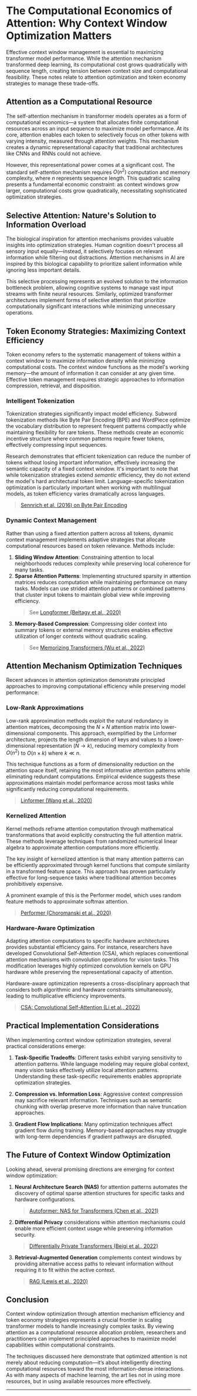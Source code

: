 # The Computational Economics of Attention: Why Context Window Optimization Matters

Effective context window management is essential to maximizing transformer model performance. While the attention mechanism transformed deep learning, its computational cost grows quadratically with sequence length, creating tension between context size and computational feasibility. These notes relate to attention optimization and token economy strategies to manage these trade-offs.

## Attention as a Computational Resource

The self-attention mechanism in transformer models operates as a form of computational economics—a system that allocates finite computational resources across an input sequence to maximize model performance. At its core, attention enables each token to selectively focus on other tokens with varying intensity, measured through attention weights. This mechanism creates a dynamic representational capacity that traditional architectures like CNNs and RNNs could not achieve.

However, this representational power comes at a significant cost. The standard self-attention mechanism requires $O(n^2)$ computation and memory complexity, where $n$ represents sequence length. This quadratic scaling presents a fundamental economic constraint: as context windows grow larger, computational costs grow quadratically, necessitating sophisticated optimization strategies.

## Selective Attention: Nature's Solution to Information Overload

The biological inspiration for attention mechanisms provides valuable insights into optimization strategies. Human cognition doesn't process all sensory input equally—instead, it selectively focuses on relevant information while filtering out distractions. Attention mechanisms in AI are inspired by this biological capability to prioritize salient information while ignoring less important details.

This selective processing represents an evolved solution to the information bottleneck problem, allowing cognitive systems to manage vast input streams with finite neural resources. Similarly, optimized transformer architectures implement forms of selective attention that prioritize computationally significant interactions while minimizing unnecessary operations.

## Token Economy Strategies: Maximizing Context Efficiency

Token economy refers to the systematic management of tokens within a context window to maximize information density while minimizing computational costs. The context window functions as the model's working memory—the amount of information it can consider at any given time. Effective token management requires strategic approaches to information compression, retrieval, and disposition.

### Intelligent Tokenization

Tokenization strategies significantly impact model efficiency. Subword tokenization methods like Byte Pair Encoding (BPE) and WordPiece optimize the vocabulary distribution to represent frequent patterns compactly while maintaining flexibility for rare tokens. These methods create an economic incentive structure where common patterns require fewer tokens, effectively compressing input sequences.

Research demonstrates that efficient tokenization can reduce the number of tokens without losing important information, effectively increasing the semantic capacity of a fixed context window. It's important to note that while tokenization strategies extend *semantic* efficiency, they do not extend the model's hard architectural token limit. Language-specific tokenization optimization is particularly important when working with multilingual models, as token efficiency varies dramatically across languages.

> [Sennrich et al. (2016) on Byte Pair Encoding](https://aclanthology.org/P16-1162/)

### Dynamic Context Management

Rather than using a fixed attention pattern across all tokens, dynamic context management implements adaptive strategies that allocate computational resources based on token relevance. Methods include:

1. **Sliding Window Attention**: Constraining attention to local neighborhoods reduces complexity while preserving local coherence for many tasks.
2. **Sparse Attention Patterns**: Implementing structured sparsity in attention matrices reduces computation while maintaining performance on many tasks. Models can use strided attention patterns or combined patterns that cluster input tokens to maintain global view while improving efficiency.
   > See [Longformer (Beltagy et al., 2020)](https://arxiv.org/abs/2004.05150)
3. **Memory-Based Compression**: Compressing older context into summary tokens or external memory structures enables effective utilization of longer contexts without quadratic scaling.
   > See [Memorizing Transformers (Wu et al., 2022)](https://arxiv.org/abs/2203.08913)

## Attention Mechanism Optimization Techniques

Recent advances in attention optimization demonstrate principled approaches to improving computational efficiency while preserving model performance:

### Low-Rank Approximations

Low-rank approximation methods exploit the natural redundancy in attention matrices, decomposing the $N \times N$ attention matrix into lower-dimensional components. This approach, exemplified by the Linformer architecture, projects the length dimension of keys and values to a lower-dimensional representation ($N \rightarrow k$), reducing memory complexity from $O(n^2)$ to $O(n \times k)$ where $k \ll n$.

This technique functions as a form of dimensionality reduction on the attention space itself, retaining the most informative attention patterns while eliminating redundant computations. Empirical evidence suggests these approximations maintain model performance across most tasks while significantly reducing computational requirements.

> [Linformer (Wang et al., 2020)](https://arxiv.org/abs/2006.04768)

### Kernelized Attention

Kernel methods reframe attention computation through mathematical transformations that avoid explicitly constructing the full attention matrix. These methods leverage techniques from randomized numerical linear algebra to approximate attention computations more efficiently.

The key insight of kernelized attention is that many attention patterns can be efficiently approximated through kernel functions that compute similarity in a transformed feature space. This approach has proven particularly effective for long-sequence tasks where traditional attention becomes prohibitively expensive.

A prominent example of this is the Performer model, which uses random feature methods to approximate softmax attention.

> [Performer (Choromanski et al., 2020)](https://arxiv.org/abs/2009.14794)

### Hardware-Aware Optimization

Adapting attention computations to specific hardware architectures provides substantial efficiency gains. For instance, researchers have developed Convolutional Self-Attention (CSA), which replaces conventional attention mechanisms with convolution operations for vision tasks. This modification leverages highly optimized convolution kernels on GPU hardware while preserving the representational capacity of attention.

Hardware-aware optimization represents a cross-disciplinary approach that considers both algorithmic and hardware constraints simultaneously, leading to multiplicative efficiency improvements.

> [CSA: Convolutional Self-Attention (Li et al., 2022)](https://arxiv.org/abs/2208.03641)

## Practical Implementation Considerations

When implementing context window optimization strategies, several practical considerations emerge:

1. **Task-Specific Tradeoffs**: Different tasks exhibit varying sensitivity to attention patterns. While language modeling may require global context, many vision tasks effectively utilize local attention patterns. Understanding these task-specific requirements enables appropriate optimization strategies.

2. **Compression vs. Information Loss**: Aggressive context compression may sacrifice relevant information. Techniques such as semantic chunking with overlap preserve more information than naive truncation approaches.

3. **Gradient Flow Implications**: Many optimization techniques affect gradient flow during training. Memory-based approaches may struggle with long-term dependencies if gradient pathways are disrupted.

## The Future of Context Window Optimization

Looking ahead, several promising directions are emerging for context window optimization:

1. **Neural Architecture Search (NAS)** for attention patterns automates the discovery of optimal sparse attention structures for specific tasks and hardware configurations.
   > [Autoformer: NAS for Transformers (Chen et al., 2021)](https://arxiv.org/abs/2107.00651)

2. **Differential Privacy** considerations within attention mechanisms could enable more efficient context usage while preserving information security.
   > [Differentially Private Transformers (Beigi et al., 2022)](https://arxiv.org/abs/2207.09275)

3. **Retrieval-Augmented Generation** complements context windows by providing alternative access paths to relevant information without requiring it to fit within the active context.
   > [RAG (Lewis et al., 2020)](https://arxiv.org/abs/2005.11401)

## Conclusion

Context window optimization through attention mechanism efficiency and token economy strategies represents a crucial frontier in scaling transformer models to handle increasingly complex tasks. By viewing attention as a computational resource allocation problem, researchers and practitioners can implement principled approaches to maximize model capabilities within computational constraints.

The techniques discussed here demonstrate that optimized attention is not merely about reducing computation—it’s about intelligently directing computational resources toward the most information-dense interactions. As with many aspects of machine learning, the art lies not in using more resources, but in using available resources more effectively.

---

[^1]: Techniques discussed in this article reflect current research as of April 2025. Optimal strategies will continue to evolve as hardware capabilities and algorithmic innovations progress.

[^2]: For concrete implementation details of these approaches, refer to open-source libraries such as [Hugging Face Transformers](https://huggingface.co/docs/transformers/index) and [PyTorch](https://pytorch.org/) which provide optimized implementations of many discussed techniques.

[^3]: While this article focuses on computational efficiency, memory usage optimization represents an equally important and complementary area of research, particularly for deployment on edge devices.

[^4]: For a deeper mathematical treatment of attention mechanisms and their optimization, see the survey by [Tay et al. (2020), "Efficient Transformers: A Survey"](https://arxiv.org/abs/2009.06732), which provides comprehensive coverage of formal approaches.

